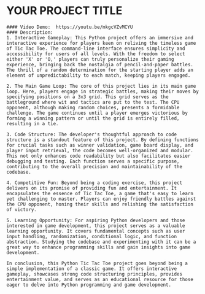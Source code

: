 # YOUR PROJECT TITLE
    #### Video Demo:  https://youtu.be/mkgcVZvMCYU
    #### Description:
    1. Interactive Gameplay: This Python project offers an immersive and interactive experience for players keen on reliving the timeless game of Tic Tac Toe. The command-line interface ensures simplicity and accessibility for users of all levels. With the freedom to select either 'X' or 'O,' players can truly personalize their gaming experience, bringing back the nostalgia of pencil-and-paper battles. The thrill of a random determination for the starting player adds an element of unpredictability to each match, keeping players engaged.

    2. The Main Game Loop: The core of this project lies in its main game loop. Here, players engage in strategic battles, making their moves by specifying positions on a 3x3 grid. This grid serves as the battleground where wit and tactics are put to the test. The CPU opponent, although making random choices, presents a formidable challenge. The game continues until a player emerges victorious by forming a winning pattern or until the grid is entirely filled, resulting in a tie.

    3. Code Structure: The developer's thoughtful approach to code structure is a standout feature of this project. By defining functions for crucial tasks such as winner validation, game board display, and player input retrieval, the code becomes well-organized and modular. This not only enhances code readability but also facilitates easier debugging and testing. Each function serves a specific purpose, contributing to the overall precision and maintainability of the codebase.

    4. Competitive Fun: Beyond being a coding exercise, this project delivers on its promise of providing fun and entertainment. It encapsulates the essence of Tic Tac Toe, a game that's easy to learn yet challenging to master. Players can enjoy friendly battles against the CPU opponent, honing their skills and relishing the satisfaction of victory.

    5. Learning Opportunity: For aspiring Python developers and those interested in game development, this project serves as a valuable learning opportunity. It covers fundamental concepts such as user input handling, randomization, conditional logic, and function abstraction. Studying the codebase and experimenting with it can be a great way to enhance programming skills and gain insights into game development.

    In conclusion, this Python Tic Tac Toe project goes beyond being a simple implementation of a classic game. It offers interactive gameplay, showcases strong code structuring principles, provides entertainment value, and serves as an educational resource for those eager to delve into Python programming and game development.